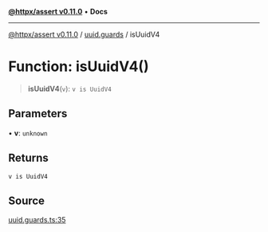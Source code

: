 [**@httpx/assert v0.11.0**](../../README.md) • **Docs**

***

[@httpx/assert v0.11.0](../../README.md) / [uuid.guards](../README.md) / isUuidV4

# Function: isUuidV4()

> **isUuidV4**(`v`): `v is UuidV4`

## Parameters

• **v**: `unknown`

## Returns

`v is UuidV4`

## Source

[uuid.guards.ts:35](https://github.com/belgattitude/httpx/blob/87fb49862cf7e06acc8e0c35f7b115413ff3c6fe/packages/assert/src/uuid.guards.ts#L35)
